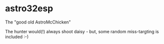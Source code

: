 # astro32esp
The "good old AstroMcChicken"

The hunter would(!) always shoot daisy - but, some random miss-targting is included :-)
